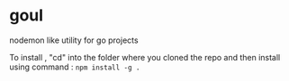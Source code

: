 # goul
nodemon like utility for go projects

To install , "cd" into the folder where you cloned the repo and then install using command : `npm install -g .`
